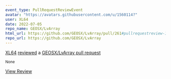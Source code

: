 ```yaml
---
event_type: PullRequestReviewEvent
avatar: "https://avatars.githubusercontent.com/u/1560114?"
user: XL64
date: 2022-07-05
repo_name: GEOSX/LvArray
html_url: https://github.com/GEOSX/LvArray/pull/261#pullrequestreview-1028392461
repo_url: https://github.com/GEOSX/LvArray
---
```


<a href='https://github.com/XL64' target='_blank'>XL64</a> <a href='https://github.com/GEOSX/LvArray/pull/261#pullrequestreview-1028392461' target='_blank'>reviewed</a> a <a href='https://github.com/GEOSX/LvArray/pull/261' target='_blank'>GEOSX/LvArray pull request</a>

<small>None</small>

<a href='https://github.com/GEOSX/LvArray/pull/261#pullrequestreview-1028392461' target='_blank'>View Review</a>